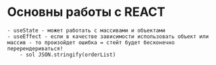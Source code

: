 # Основны работы с REACT
	- useState - может работать с массивами и объектами
	- useEffect - если в качестве зависимости использовать объект или массив - то произойдет ошибка = стейт будет бесконечно перерендериваться!
		- sol JSON.stringify(orderList)
